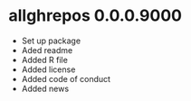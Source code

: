 # allghrepos 0.0.0.9000

* Set up package
* Aded readme
* Added R file
* Added license
* Added code of conduct
* Added news
